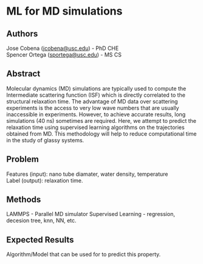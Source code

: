 # ML for MD simulations
  
## Authors
Jose Cobena (jcobena@usc.edu) - PhD CHE  
Spencer Ortega (sportega@usc.edu) - MS CS 

## Abstract
Molecular dynamics (MD) simulations are typically used to compute the Intermediate scattering function (ISF) which is directly correlated to the structural relaxation time. The advantage of MD data over scattering experiments is the access to very low wave numbers that are usually inaccessible in experiments. However, to achieve accurate results, long simulations (40 ns) sometimes are required. Here, we attempt to predict the relaxation time using supervised learning algorithms on the trajectories obtained from MD. This methodology will help to reduce computational time in the study of glassy systems.
  
## Problem
Features (input): nano tube diamater, water density, temperature  
Label (output): relaxation time.  

## Methods
LAMMPS - Parallel MD simulator
Supervised Learning - regression, decesion tree, knn, NN, etc. 

## Expected Results
Algorithm/Model that can be used for to predict this property.  
